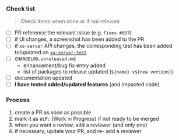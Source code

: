 ### Check list

> Check items when done or if not relevant

- [ ] PR reference the relevant issue (e.g. `Fixes #007`)
- [ ] if UI changes, a screenshot has been added to the PR
- [ ] if `xo-server` API changes, the corresponding test has been added to/updated on [`xo-server-test`](https://github.com/vatesfr/xen-orchestra/tree/master/packages/xo-server-test)
- [ ] `CHANGELOG.unreleased.md`:
   - enhancement/bug fix entry added
   - list of packages to release updated (`${name} v${new version}`)
- [ ] documentation updated
- [ ] **I have tested added/updated features** (and impacted code)

### Process

1. create a PR as soon as possible
1. mark it as `WiP:` (Work in Progress) if not ready to be merged
1. when you want a review, add a reviewer (and only one)
1. if necessary, update your PR, and re- add a reviewer
